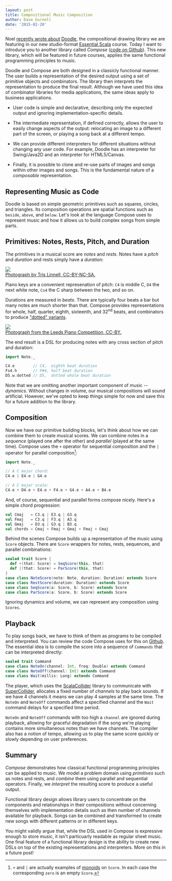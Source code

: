 ```yaml
---
layout: post
title: Compositional Music Composition
author: Dave Gurnell
date: '2015-02-20'
---
```


Noel [recently wrote about][studio-scala] [Doodle][doodle],
the compositional drawing library we are featuring
in our new studio-format [Essential Scala][essential-scala] course.
Today I want to introduce you to another library called *Compose*
([code on Github][compose]).
This new library, which will be featured in future courses,
applies the same functional programming principles to music.

<!-- break -->

Doodle and Compose are both designed in a classicly functional manner.
The user builds a representation of the desired output
using a set of primitive objects and combinators.
The library then interprets the representation
to produce the final result.
Although we have used this idea of combinator libraries for
media applications, the same ideas apply to business applications.

 - User code is simple and declarative,
   describing only the expected output
   and ignoring implementation-specific details.

 - The intermediate representation, if defined correctly,
   allows the user to easily change aspects of the output:
   relocating an image to a different part of the screen,
   or playing a song back at a different tempo.

 - We can provide different interpreters for different situations
   without changing any user code.
   For example, Doodle has an interpreter for Swing/Java2D
   and an interpreter for HTML5/Canvas.

 - Finally, it is possible to clone and re-use
   parts of images and songs within other images and songs.
   This is the fundamental nature of a *composable* representation.

## Representing Music as Code

Doodle is based on simple geometric primitives
such as squares, circles, and triangles.
Its composition operations are spatial functions such as
`beside`, `above`, and `below`.
Let's look at the language Compose uses to represent music
and how it allows us to build complex songs from simple parts.

## Primitives: Notes, Rests, Pitch, and Duration

The primitives in a musical score are *notes* and *rests*.
Notes have a *pitch* and *duration* and rests simply have a *duration*:

<div class="captioned">
  <img src="/images/blog/2015-02-01-compositional-music-composition.jpg">
  <div class="caption">
    <a href="https://www.flickr.com/photos/jonnyentropy/8237873224">
      Photograph by Tris Linnell, CC-BY-NC-SA.
    </a>
  </div>
</div>

Piano keys are a convenient represenation of pitch:
`C4` is middle C, `D4` the next white note,
`Cs4` the C sharp between the two, and so on.

Durations are measured in *beats*.
There are typically four beats a bar but many notes are much shorter than that.
Compose provides representations for whole, half, quarter, eighth, sixteenth,
and 32<sup>nd</sup> beats, and combinators to produce
["dotted" variants][dotted-notes].

<div class="captioned">
  <img src="/images/blog/2015-02-01-compositional-music-composition-pitches.jpg">
  <div class="caption">
    <a href="https://www.flickr.com/photos/124497826@N08/14121388525">
      Photograph from the Leeds Piano Competition, CC-BY.
    </a>
  </div>
</div>

The end result is a DSL for producing notes with any cross section of
pitch and duration:

~~~ scala
import Note._

C4.e        // C4,  eighth beat duration
Fs4.h       // F#4, half beat duration
D5.w.dotted // D5,  dotted whole beat duration
~~~

Note that we are omitting another important component of music -- *dynamics*.
Without changes in volume, our musical compositions will sound artificial.
However, we've opted to keep things simple for now
and save this for a future addition to the library.

## Composition

Now we have our primitive building blocks,
let's think about how we can combine them to create musical scores.
We can combine notes in a *sequence* (played one after the other) and
*parallel* (played at the same time).
Compose uses the `+` operator for sequential composition and
the `|` operator for parallel composition[^monoid]:

~~~ scala
import Note._

// A C major chord:
C4.e | E4.e | G4.e

// A C major scale:
C4.e + D4.e + E4.e + F4.e + G4.e + A4.e + B4.e
~~~

And, of course, sequential and parallel forms compose nicely.
Here's a simple chord progression:

~~~ scala
val Cmaj   = C3.q | E3.q | G3.q
val Fmaj   = C3.q | F3.q | A3.q
val Gmaj   = D3.q | G3.q | B3.q
val chords = Cmaj + Fmaj + Gmaj + Fmaj + Cmaj
~~~

Behind the scenes Compose builds up a representation of the
music using `Score` objects. There are `Score` wrappers
for notes, rests, sequences, and parallel combinations:

~~~ scala
sealed trait Score {
  def +(that: Score) = SeqScore(this, that)
  def |(that: Score) = ParScore(this, that)
}
case class NoteScore(note: Note, duration: Duration) extends Score
case class RestScore(duration: Duration) extends Score
case class SeqScore(a: Score, b: Score) extends Score
case class ParScore(a: Score, b: Score) extends Score
~~~

Ignoring dynamics and volume,
we can represent any composition using `Scores`.

[^monoid]: `+` and `|` are actually examples of
[monoids][monoid] on `Score`. In each case
the corresponding `zero` is an empty `Score`.

## Playback

To play songs back, we have to think of them as
programs to be compiled and interpreted.
You can review the code Compose uses for this on [Github][compose].
The essential idea is to compile the score into a
sequence of `Commands` that can be interpreted directly:

~~~ scala
sealed trait Command
case class NoteOn(channel: Int, freq: Double) extends Command
case class NoteOff(channel: Int) extends Command
case class Wait(millis: Long) extends Command
~~~

The player, which uses the [ScalaCollider][scalacollider] library
to communicate with [SuperCollider][supercollider],
allocates a fixed number of *channels* to play back sounds.
If we have 4 channels it means we can play 4 samples at the same time.
The `NoteOn` and `NoteOff` commands affect a specified channel
and the `Wait` command delays for a specified time period.

`NoteOn` and `NoteOff` commands with too high a `channel`
are ignored during playback, allowing for graceful degradation
if the song we're playing contains
more simultaneous notes than we have channels.
The compiler also has a notion of tempo,
allowing us to play the same score quickly or slowly
depending on user preferences.

## Summary

*Compose* demonstrates how classical
functional programming principles can be applied to music.
We model a problem domain using *primitives* such as notes and rests,
and *combine* them using parallel and sequential operators.
Finally, we *interpret* the resulting score to produce a useful output.

Functional library design allows library users to concentrate on the
components and relationships in their compositions
without concerning themselves with implementation details such
as then number of channels available for playback.
Songs can be combined and transformed to create new songs
with different patterns or in different keys.

You might validly argue that,
while the DSL used in Compose is expressive enough to store music,
it isn't particuarly readable as regular sheet music.
One final feature of a functional library design
is the ability to create new DSLs
on top of the existing representations and interpreters.
More on this in a future post!

[studio-scala]: 2015-01-26-rethinking-online-training.html
[essential-scala]: /training/courses/essential-scala
[doodle]: https://github.com/underscoreio/doodle
[compose]: https://github.com/underscoreio/compose
[scalacollider]: http://www.sciss.de/scalaCollider/
[hanns-rutz]: http://sciss.de/
[supercollider]: http://audiosynth.com/
[tab-unit-tests]: https://github.com/underscoreio/compose/blob/master/src/test/scala/compose/tab/TablatureSyntaxSpec.scala
[dotted-notes]: https://en.wikipedia.org/wiki/Dotted_note
[monoid]: http://eed3si9n.com/learning-scalaz/Monoid.html